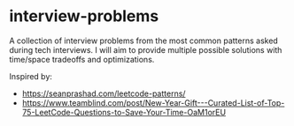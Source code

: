 # interview-problems
A collection of interview problems from the most common patterns asked during tech interviews. I will aim to provide multiple possible solutions with time/space tradeoffs and optimizations.

Inspired by:
- https://seanprashad.com/leetcode-patterns/
- https://www.teamblind.com/post/New-Year-Gift---Curated-List-of-Top-75-LeetCode-Questions-to-Save-Your-Time-OaM1orEU
